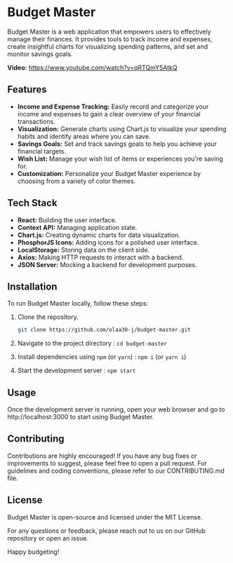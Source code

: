 # Budget Master

Budget Master is a web application that empowers users to effectively manage their finances. It provides tools to track income and expenses, create insightful charts for visualizing spending patterns, and set and monitor savings goals.

**Video:** https://www.youtube.com/watch?v=qRTQmY5AtkQ

## Features
- **Income and Expense Tracking:** Easily record and categorize your income and expenses to gain a clear overview of your financial transactions.
- **Visualization:** Generate charts using Chart.js to visualize your spending habits and identify areas where you can save.
- **Savings Goals:** Set and track savings goals to help you achieve your financial targets.
- **Wish List:** Manage your wish list of items or experiences you're saving for.
- **Customization:** Personalize your Budget Master experience by choosing from a variety of color themes.

## Tech Stack
- **React:** Building the user interface.
- **Context API:** Managing application state.
- **Chart.js:** Creating dynamic charts for data visualization.
- **PhosphorJS Icons:** Adding icons for a polished user interface.
- **LocalStorage:** Storing data on the client side.
- **Axios:** Making HTTP requests to interact with a backend.
- **JSON Server:** Mocking a backend for development purposes.

## Installation
To run Budget Master locally, follow these steps:
1. Clone the repository.
   ```bash
   git clone https://github.com/olaa30-j/budget-master.git

2. Navigate to the project directory :
    `cd budget-master`

3. Install dependencies using `npm` (or `yarn`) : 
    `npm i` (or  `yarn i`)

4. Start the development server :
    `npm start`

## Usage
Once the development server is running, open your web browser and go to http://localhost:3000 to start using Budget Master.

## Contributing
Contributions are highly encouraged! If you have any bug fixes or improvements to suggest, please feel free to open a pull request. For guidelines and coding conventions, please refer to our CONTRIBUTING.md file.

## License

Budget Master is open-source and licensed under the MIT License.

For any questions or feedback, please reach out to us on our GitHub repository or open an issue.

Happy budgeting!
